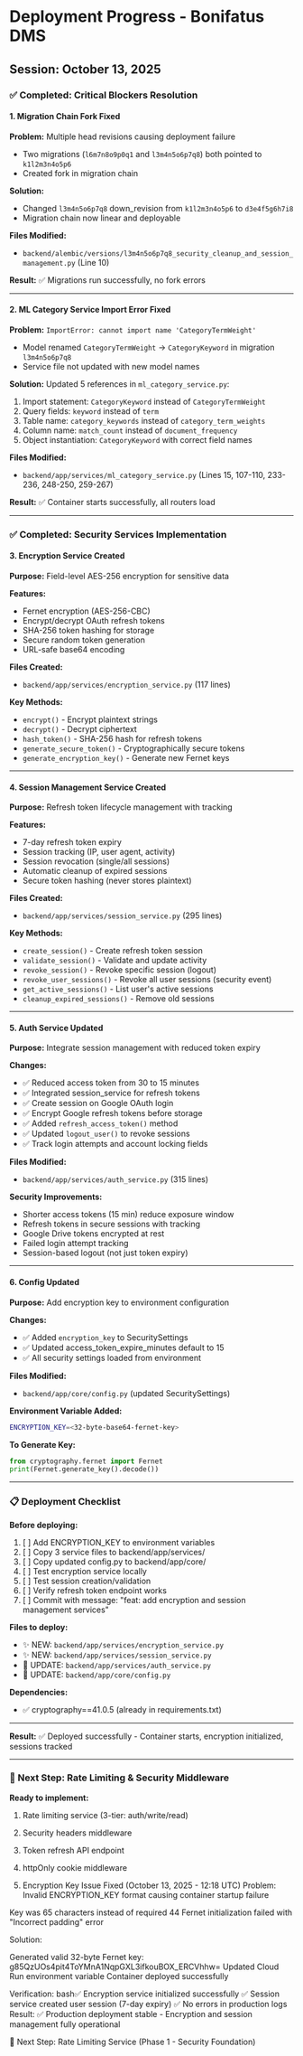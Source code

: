 # Deployment Progress - Bonifatus DMS

## Session: October 13, 2025

### ✅ Completed: Critical Blockers Resolution

#### 1. Migration Chain Fork Fixed
**Problem:** Multiple head revisions causing deployment failure
- Two migrations (`l6m7n8o9p0q1` and `l3m4n5o6p7q8`) both pointed to `k1l2m3n4o5p6`
- Created fork in migration chain

**Solution:**
- Changed `l3m4n5o6p7q8` down_revision from `k1l2m3n4o5p6` to `d3e4f5g6h7i8`
- Migration chain now linear and deployable

**Files Modified:** 
- `backend/alembic/versions/l3m4n5o6p7q8_security_cleanup_and_session_management.py` (Line 10)

**Result:** ✅ Migrations run successfully, no fork errors

---

#### 2. ML Category Service Import Error Fixed
**Problem:** `ImportError: cannot import name 'CategoryTermWeight'`
- Model renamed `CategoryTermWeight` → `CategoryKeyword` in migration `l3m4n5o6p7q8`
- Service file not updated with new model names

**Solution:** Updated 5 references in `ml_category_service.py`:
1. Import statement: `CategoryKeyword` instead of `CategoryTermWeight`
2. Query fields: `keyword` instead of `term`
3. Table name: `category_keywords` instead of `category_term_weights`
4. Column name: `match_count` instead of `document_frequency`
5. Object instantiation: `CategoryKeyword` with correct field names

**Files Modified:**
- `backend/app/services/ml_category_service.py` (Lines 15, 107-110, 233-236, 248-250, 259-267)

**Result:** ✅ Container starts successfully, all routers load

---

### ✅ Completed: Security Services Implementation

#### 3. Encryption Service Created
**Purpose:** Field-level AES-256 encryption for sensitive data

**Features:**
- Fernet encryption (AES-256-CBC)
- Encrypt/decrypt OAuth refresh tokens
- SHA-256 token hashing for storage
- Secure random token generation
- URL-safe base64 encoding

**Files Created:**
- `backend/app/services/encryption_service.py` (117 lines)

**Key Methods:**
- `encrypt()` - Encrypt plaintext strings
- `decrypt()` - Decrypt ciphertext
- `hash_token()` - SHA-256 hash for refresh tokens
- `generate_secure_token()` - Cryptographically secure tokens
- `generate_encryption_key()` - Generate new Fernet keys

---

#### 4. Session Management Service Created
**Purpose:** Refresh token lifecycle management with tracking

**Features:**
- 7-day refresh token expiry
- Session tracking (IP, user agent, activity)
- Session revocation (single/all sessions)
- Automatic cleanup of expired sessions
- Secure token hashing (never stores plaintext)

**Files Created:**
- `backend/app/services/session_service.py` (295 lines)

**Key Methods:**
- `create_session()` - Create refresh token session
- `validate_session()` - Validate and update activity
- `revoke_session()` - Revoke specific session (logout)
- `revoke_user_sessions()` - Revoke all user sessions (security event)
- `get_active_sessions()` - List user's active sessions
- `cleanup_expired_sessions()` - Remove old sessions

---

#### 5. Auth Service Updated
**Purpose:** Integrate session management with reduced token expiry

**Changes:**
- ✅ Reduced access token from 30 to 15 minutes
- ✅ Integrated session_service for refresh tokens
- ✅ Create session on Google OAuth login
- ✅ Encrypt Google refresh tokens before storage
- ✅ Added `refresh_access_token()` method
- ✅ Updated `logout_user()` to revoke sessions
- ✅ Track login attempts and account locking fields

**Files Modified:**
- `backend/app/services/auth_service.py` (315 lines)

**Security Improvements:**
- Shorter access tokens (15 min) reduce exposure window
- Refresh tokens in secure sessions with tracking
- Google Drive tokens encrypted at rest
- Failed login attempt tracking
- Session-based logout (not just token expiry)

---

#### 6. Config Updated
**Purpose:** Add encryption key to environment configuration

**Changes:**
- ✅ Added `encryption_key` to SecuritySettings
- ✅ Updated access_token_expire_minutes default to 15
- ✅ All security settings loaded from environment

**Files Modified:**
- `backend/app/core/config.py` (updated SecuritySettings)

**Environment Variable Added:**
```bash
ENCRYPTION_KEY=<32-byte-base64-fernet-key>
```

**To Generate Key:**
```python
from cryptography.fernet import Fernet
print(Fernet.generate_key().decode())
```

---

### 📋 Deployment Checklist

**Before deploying:**
1. [ ] Add ENCRYPTION_KEY to environment variables
2. [ ] Copy 3 service files to backend/app/services/
3. [ ] Copy updated config.py to backend/app/core/
4. [ ] Test encryption service locally
5. [ ] Test session creation/validation
6. [ ] Verify refresh token endpoint works
7. [ ] Commit with message: "feat: add encryption and session management services"

**Files to deploy:**
- ✨ NEW: `backend/app/services/encryption_service.py`
- ✨ NEW: `backend/app/services/session_service.py`
- 🔧 UPDATE: `backend/app/services/auth_service.py`
- 🔧 UPDATE: `backend/app/core/config.py`

**Dependencies:**
- ✅ cryptography==41.0.5 (already in requirements.txt)

---

**Result:** ✅ Deployed successfully - Container starts, encryption initialized, sessions tracked

---

### 🎯 Next Step: Rate Limiting & Security Middleware

**Ready to implement:**
1. Rate limiting service (3-tier: auth/write/read)
2. Security headers middleware  
3. Token refresh API endpoint
4. httpOnly cookie middleware

7. Encryption Key Issue Fixed (October 13, 2025 - 12:18 UTC)
Problem: Invalid ENCRYPTION_KEY format causing container startup failure

Key was 65 characters instead of required 44
Fernet initialization failed with "Incorrect padding" error

Solution:

Generated valid 32-byte Fernet key: g85QzUOs4pit4ToYMnA1NqpGXL3ifkouBOX_ERCVhhw=
Updated Cloud Run environment variable
Container deployed successfully

Verification:
bash✅ Encryption service initialized successfully
✅ Session service created user session (7-day expiry)
✅ No errors in production logs
Result: ✅ Production deployment stable - Encryption and session management fully operational

🎯 Next Step: Rate Limiting Service (Phase 1 - Security Foundation)